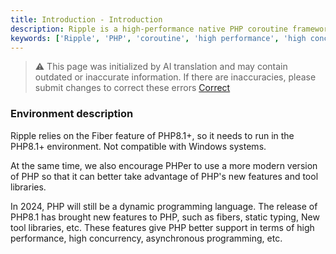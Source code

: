 ```yaml
---
title: Introduction - Introduction
description: Ripple is a high-performance native PHP coroutine framework designed to handle high-concurrency, complex network communications and data operations.
keywords: ['Ripple', 'PHP', 'coroutine', 'high performance', 'high concurrency']
---
```


> ⚠️ This page was initialized by AI translation and may contain outdated or inaccurate information. If there are
> inaccuracies, please submit changes to correct these errors [Correct](https://github.com/cloudtay/p-ripple-documents)

### Environment description

Ripple relies on the Fiber feature of PHP8.1+, so it needs to run in the PHP8.1+ environment. Not compatible with
Windows systems.

At the same time, we also encourage PHPer to use a more modern version of PHP so that it can better take advantage of
PHP's new features and tool libraries.

In 2024, PHP will still be a dynamic programming language. The release of PHP8.1 has brought new features to PHP, such
as fibers, static typing,
New tool libraries, etc. These features give PHP better support in terms of high performance, high concurrency,
asynchronous programming, etc.
